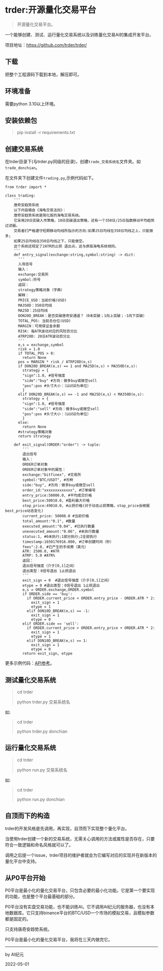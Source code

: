 # trder:开源量化交易平台

> 开源量化交易平台。

一个能够创建、测试、运行量化交易系统以及训练量化交易AI的集成开发平台。

项目地址：https://github.com/trder/trder/

## 下载

把整个工程源码下载到本地，解压即可。

## 环境准备

需要python 3.10以上环境。

## 安装依赖包

> pip install -r requirements.txt

## 创建交易系统

在trder目录下(与trder.py同级的目录)，创建`trade_交易系统名`文件夹。如`trade_donchian`。

在文件夹下创建文件`trading.py`,示例代码如下。

``` Python3
from trder import *

class trading:
    '''
    唐奇安趋势系统
    以下内容摘自《海龟交易法则》：
    唐奇安趋势系统是简化版的海龟交易系统。
    它采用20日突破入市策略，10日突破退出策略，还有一个350日/25日指数移动平均趋势过滤器。
    交易者们严格遵守短期移动均线所指示的方向:如果25日均线在350日均线之上，只能做多;
    如果25日均线在350日均线之下，只能做空。
    这个系统还规定了2ATR的止损 退出点，这与原版海龟系统相同。
    '''
    def entry_signal(exchange:string,symbol:string) -> dict:
      '''
      入场信号
      输入：
      exchange:交易所
      symbol:符号
      返回：
      strategy策略对象（字典）
      解释：
      PRICE_USD：当前价格(USD)
      MA350D：350日均线
      MA25D：25日均线
      DON20D_BREAK：是否突破唐奇安通道？（0未突破；1向上突破；-1向下突破）
      TOTAL_POS: 当前总仓位(USD)
      MARGIN：可用保证金余额
      RISK: 每ATR波动对应的风险百分比
      ATRP20D: 20日ATR波动百分比
      '''
      e,s = exchange,symbol
      risk = 1.0
      if TOTAL_POS > 0:
        return None
      pos = MARGIN * risk / ATRP20D(e,s)
      if DON20D_BREAK(e,s) == 1 and MA25D(e,s) > MA350D(e,s):
        strategy = {
        "sign":1.0, #信号强度
        "side":"buy" #方向：做多buy或做空sell
        "pos":pos #头寸大小：（以USD为单位）
        }
      elif DON20D_BREAK(e,s) == -1 and MA25D(e,s) < MA350D(e,s):
        strategy = {
        "sign":1.0, #信号强度
        "side":"sell" #方向：做多buy或做空sell
        "pos":pos #头寸大小：（以USD为单位）
        }
      else:
        return None
      #strategy策略对象
      return strategy
        
    def exit_signal(ORDER:"order") -> tuple:
        '''
        退出信号
        输入：
        ORDER订单对象
        ORDER订单对象中的属性：
        exchange:"bitfinex", #交易所
        symbol:"BTC/USDT", #币种
        side:"buy", #方向：做多buy或做空sell
        order_id:"xxxxxxxxxxxxx", #订单编号
        entry_price:50000.0, #平均成交价格
        best_price:50010.0, #盈利最大价格
        stop_price:49010.0, #止损价格(对于动态止损策略，stop_price会根据best_price动态变化)
        current_price: 50008.0 #当前价格
        total_amount:"0.1", #数量
        executed_amount:"0.04", #已执行数量
        unexecuted_amount:"0.06", #未执行数量
        status:1, #0未执行;1部分执行;2全部执行
        timestamp:1650176916.000, #订单创建时间（秒）
        fees":2.0, #已产生的手续费（美元）
        ATR: 2500.0, #ATR
        ATRP: 5.0 #ATR%
        返回：
        退出信号强度（介于[0,1]之间）
        退出类型：0信号退出 1止损退出
        '''
        exit_sign = 0  #退出信号强度（介于[0,1]之间）
        etype = 0 #退出类型：0信号退出 1止损退出
        e,s = ORDER.exchange,ORDER.symbol
        if ORDER.side == 'buy':
          if ORDER.current_price < ORDER.entry_price - ORDER.ATR * 2:
            exit_sign = 1
            etype = 1
          elif DON10D_BREAK(e,s) == -1:
            exit_sign = 1
            etype = 0
        elif ORDER.side == 'sell':
          if ORDER.current_price > ORDER.entry_price + ORDER.ATR * 2:
            exit_sign = 1
            etype = 1
          elif DON10D_BREAK(e,s) == 1:
            exit_sign = 1
            etype = 0
        return exit_sign, etype
```
更多示例代码：[API参考](https://github.com/trder/APIReference/blob/main/sample/trade_donchian/trading.py)。

## 测试量化交易系统

> cd trder
> 
> python trder.py 交易系统名

如:

> cd trder
> 
> python trder.py donchian

## 运行量化交易系统

> cd trder
> 
> python run.py 交易系统名

如:

> cd trder
> 
> python run.py donchian

## 自顶而下的构造

trder的开发风格是先调用，再实现，自顶而下实现整个量化平台。

当使用trder创建一个新的交易系统，无需关心调用的方法或属性是否存在，只要符合一致逻辑和命名风格就可以了。

调用之后提一个issue，trder项目的维护者就会为它编写对应的实现并在新版本的量化平台中支持。

## 从P0平台开始

P0平台是最小化的量化交易平台，只包含必要的最小化功能。它是第一个要实现的功能，也是整个平台最基础的部分。

P0平台没有实盘交易功能，也不能训练AI。它不调用AI纪元的服务器，也没有本地数据库。它只支持binance平台的BTC/USD一个市场的模拟交易，且模拟参数都是固定的。

只支持唐奇安趋势系统。

P0平台是最小化的量化交易平台，我将在三天内做完它。

----

by AI纪元

2022-05-01
